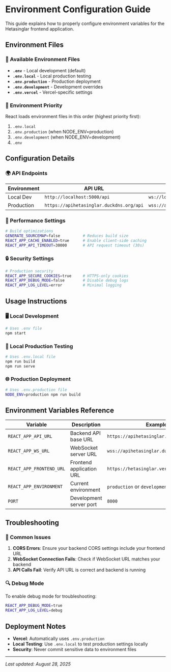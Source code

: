 # Environment Configuration Guide

This guide explains how to properly configure environment variables for the Hetasinglar frontend application.

## Environment Files

### 📁 Available Environment Files

- **`.env`** - Local development (default)
- **`.env.local`** - Local production testing
- **`.env.production`** - Production deployment
- **`.env.development`** - Development overrides
- **`.env.vercel`** - Vercel-specific settings

### 🔧 Environment Priority

React loads environment files in this order (highest priority first):
1. `.env.local`
2. `.env.production` (when NODE_ENV=production)
3. `.env.development` (when NODE_ENV=development)
4. `.env`

## Configuration Details

### 🌍 API Endpoints

| Environment | API URL | WebSocket URL |
|-------------|---------|---------------|
| Local Dev | `http://localhost:5000/api` | `ws://localhost:5000` |
| Production | `https://apihetasinglar.duckdns.org/api` | `wss://apihetasinglar.duckdns.org` |

### 🚀 Performance Settings

```bash
# Build optimizations
GENERATE_SOURCEMAP=false          # Reduces build size
REACT_APP_CACHE_ENABLED=true      # Enable client-side caching
REACT_APP_API_TIMEOUT=30000       # API request timeout (30s)
```

### 🔒 Security Settings

```bash
# Production security
REACT_APP_SECURE_COOKIES=true     # HTTPS-only cookies
REACT_APP_DEBUG_MODE=false        # Disable debug logs
REACT_APP_LOG_LEVEL=error         # Minimal logging
```

## Usage Instructions

### 🖥️ Local Development
```bash
# Uses .env file
npm start
```

### 🧪 Local Production Testing
```bash
# Uses .env.local file
npm run build
npm run serve
```

### 🌐 Production Deployment
```bash
# Uses .env.production file
NODE_ENV=production npm run build
```

## Environment Variables Reference

| Variable | Description | Example |
|----------|-------------|---------|
| `REACT_APP_API_URL` | Backend API base URL | `https://apihetasinglar.duckdns.org/api` |
| `REACT_APP_WS_URL` | WebSocket server URL | `wss://apihetasinglar.duckdns.org` |
| `REACT_APP_FRONTEND_URL` | Frontend application URL | `https://hetasinglar.vercel.app` |
| `REACT_APP_ENVIRONMENT` | Current environment | `production` or `development` |
| `PORT` | Development server port | `8000` |

## Troubleshooting

### 🔧 Common Issues

1. **CORS Errors**: Ensure your backend CORS settings include your frontend URL
2. **WebSocket Connection Fails**: Check if WebSocket URL matches your backend
3. **API Calls Fail**: Verify API URL is correct and backend is running

### 🔍 Debug Mode

To enable debug mode for troubleshooting:
```bash
REACT_APP_DEBUG_MODE=true
REACT_APP_LOG_LEVEL=debug
```

## Deployment Notes

- **Vercel**: Automatically uses `.env.production`
- **Local Testing**: Use `.env.local` to test production settings locally
- **Security**: Never commit sensitive data to environment files

---

*Last updated: August 28, 2025*
